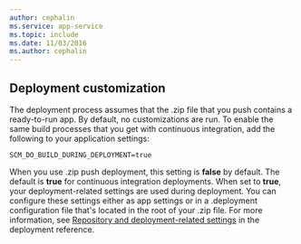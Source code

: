 ```yaml
---
author: cephalin
ms.service: app-service
ms.topic: include
ms.date: 11/03/2016
ms.author: cephalin
---
```

## Deployment customization

The deployment process assumes that the .zip file that you push contains a ready-to-run app. By default, no customizations are run. To enable the same build processes that you get with continuous integration, add the following to your application settings:

    SCM_DO_BUILD_DURING_DEPLOYMENT=true 

When you use .zip push deployment, this setting is **false** by default. The default is **true** for continuous integration deployments. When set to **true**, your deployment-related settings are used during deployment. You can configure these settings either as app settings or in a .deployment configuration file that's located in the root of your .zip file. For more information, see [Repository and deployment-related settings](https://github.com/projectkudu/kudu/wiki/Configurable-settings#repository-and-deployment-related-settings) in the deployment reference.